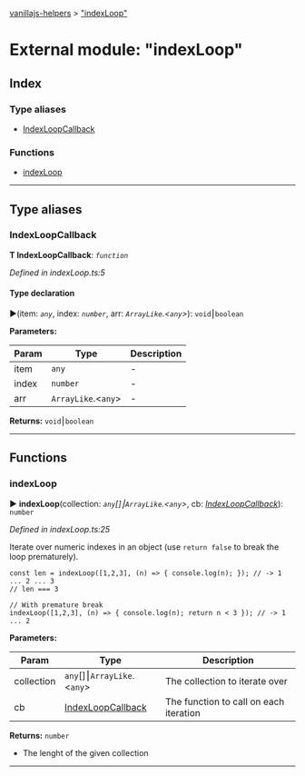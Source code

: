 [vanillajs-helpers](../README.md) > ["indexLoop"](../modules/_indexloop_.md)



# External module: "indexLoop"

## Index

### Type aliases

* [IndexLoopCallback](_indexloop_.md#indexloopcallback)


### Functions

* [indexLoop](_indexloop_.md#indexloop)



---
## Type aliases
<a id="indexloopcallback"></a>

###  IndexLoopCallback

**Τ IndexLoopCallback**:  *`function`* 

*Defined in indexLoop.ts:5*


#### Type declaration
►(item: *`any`*, index: *`number`*, arr: *`ArrayLike`.<`any`>*): `void`⎮`boolean`



**Parameters:**

| Param | Type | Description |
| ------ | ------ | ------ |
| item | `any`   |  - |
| index | `number`   |  - |
| arr | `ArrayLike`.<`any`>   |  - |





**Returns:** `void`⎮`boolean`






___


## Functions
<a id="indexloop"></a>

###  indexLoop

► **indexLoop**(collection: *`any`[]⎮`ArrayLike`.<`any`>*, cb: *[IndexLoopCallback](_indexloop_.md#indexloopcallback)*): `number`



*Defined in indexLoop.ts:25*



Iterate over numeric indexes in an object (use `return false` to break the loop prematurely).

    const len = indexLoop([1,2,3], (n) => { console.log(n); }); // -> 1 ... 2 ... 3
    // len === 3
    
    // With premature break
    indexLoop([1,2,3], (n) => { console.log(n); return n < 3 }); // -> 1 ... 2


**Parameters:**

| Param | Type | Description |
| ------ | ------ | ------ |
| collection | `any`[]⎮`ArrayLike`.<`any`>   |  The collection to iterate over |
| cb | [IndexLoopCallback](_indexloop_.md#indexloopcallback)   |  The function to call on each iteration |





**Returns:** `number`
- The lenght of the given collection






___


